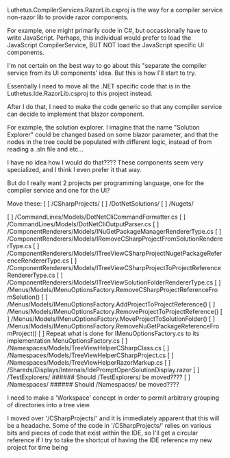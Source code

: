 Luthetus.CompilerServices.RazorLib.csproj is the
way for a compiler service non-razor lib to provide razor components.

For example,
one might primarily code in C#, but occassionally have to write JavaScript.
Perhaps, this individual would prefer to load the JavaScript CompilerService,
BUT NOT load the JavaScript specific UI components.

I'm not certain on the best way to go about this "separate the compiler service
from its UI components' idea. But this is how I'll start to try.

Essentially I need to move all the .NET specific code that is in the
Luthetus.Ide.RazorLib.csproj to this project instead.

After I do that, I need to make the code generic so that any compiler service
can decide to implement that blazor component.

For example, the solution explorer. I imagine that the name "Solution Explorer"
could be changed based on some blazor parameter, and that
the nodes in the tree could be populated with different logic, instead
of from reading a .sln file and etc...

I have no idea how I would do that???? These components seem very specialized,
and I think I even prefer it that way.

But do I really want 2 projects per programming language,
one for the compiler service and one for the UI?

Move these:
[ ] /CSharpProjects/
[ ] /DotNetSolutions/
[ ] /Nugets/

[ ] /CommandLines/Models/DotNetCliCommandFormatter.cs
[ ] /CommandLines/Models/DotNetCliOutputParser.cs
[ ] /ComponentRenderers/Models/INuGetPackageManagerRendererType.cs
[ ] /ComponentRenderers/Models/IRemoveCSharpProjectFromSolutionRendererType.cs
[ ] /ComponentRenderers/Models/ITreeViewCSharpProjectNugetPackageReferenceRendererType.cs
[ ] /ComponentRenderers/Models/ITreeViewCSharpProjectToProjectReferenceRendererType.cs
[ ] /ComponentRenderers/Models/ITreeViewSolutionFolderRendererType.cs
[ ] /Menus/Models/IMenuOptionsFactory.RemoveCSharpProjectReferenceFromSolution()
[ ] /Menus/Models/IMenuOptionsFactory.AddProjectToProjectReference()
[ ] /Menus/Models/IMenuOptionsFactory.RemoveProjectToProjectReference()
[ ] /Menus/Models/IMenuOptionsFactory.MoveProjectToSolutionFolder()
[ ] /Menus/Models/IMenuOptionsFactory.RemoveNuGetPackageReferenceFromProject()
[ ] Repeat what is done for IMenuOptionsFactory.cs to its implementation MenuOptionsFactory.cs
[ ] /Namespaces/Models/TreeViewHelperCSharpClass.cs
[ ] /Namespaces/Models/TreeViewHelperCSharpProject.cs
[ ] /Namespaces/Models/TreeViewHelperRazorMarkup.cs
[ ] /Shareds/Displays/Internals/IdePromptOpenSolutionDisplay.razor
[ ] /TestExplorers/ ###### Should /TestExplorers/ be moved????
[ ] /Namespaces/ ###### Should /Namespaces/ be moved????

I need to make a 'Workspace' concept in order to permit arbitrary grouping of directories
into a tree view.

I moved over '/CSharpProjects/' and it is immediately apparent that this will be a headache.
Some of the code in '/CSharpProjects/' relies on various bits and pieces of code that exist within
the IDE, so I'll get a circular reference if I try to take the shortcut of having
the IDE reference my new project for time being

